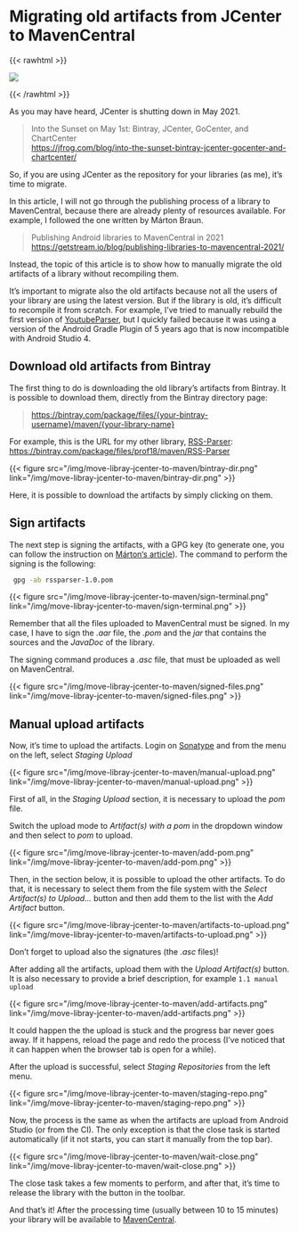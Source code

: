 # Migrating old artifacts from JCenter to MavenCentral


{{< rawhtml >}}

<a href="https://androidweekly.net/issues/issue-453"><img style="margin: 0px;" src="https://androidweekly.net/issues/issue-453/badge" /></a>

{{< /rawhtml >}}

As you may have heard, JCenter is shutting down in May 2021.

> Into the Sunset on May 1st: Bintray, JCenter, GoCenter, and ChartCenter  
> https://jfrog.com/blog/into-the-sunset-bintray-jcenter-gocenter-and-chartcenter/

So, if you are using JCenter as the repository for your libraries (as me), it’s time to migrate. 

In this article, I will not go through the publishing process of a library to MavenCentral, because there are already plenty of resources available. For example, I followed the one written by Márton Braun.

> Publishing Android libraries to MavenCentral in 2021
> https://getstream.io/blog/publishing-libraries-to-mavencentral-2021/

Instead, the topic of this article is to show how to manually migrate the old artifacts of a library without recompiling them. 

It’s important to migrate also the old artifacts because not all the users of your library are using the latest version. But if the library is old, it’s difficult to recompile it from scratch. For example, I’ve tried to manually rebuild the first version of [YoutubeParser](https://github.com/prof18/YoutubeParser), but I quickly failed because it was using a version of the Android Gradle Plugin of 5 years ago that is now incompatible with Android Studio 4. 

## Download old artifacts from Bintray 

The first thing to do is downloading the old library’s artifacts from Bintray. It is possible to download them, directly from the Bintray directory page:

> https://bintray.com/package/files/{your-bintray-username}/maven/{your-library-name}

For example, this is the URL for my other library, [RSS-Parser](https://github.com/prof18/RSS-Parser): https://bintray.com/package/files/prof18/maven/RSS-Parser

{{< figure src="/img/move-libray-jcenter-to-maven/bintray-dir.png" link="/img/move-libray-jcenter-to-maven/bintray-dir.png" >}}

Here, it is possible to download the artifacts by simply clicking on them.

## Sign artifacts

The next step is signing the artifacts, with a GPG key (to generate one, you can follow the instruction on [Márton‘s article](https://getstream.io/blog/publishing-libraries-to-mavencentral-2021/)). The command to perform the signing is the following:

```bash
 gpg -ab rssparser-1.0.pom
```

{{< figure src="/img/move-libray-jcenter-to-maven/sign-terminal.png" link="/img/move-libray-jcenter-to-maven/sign-terminal.png" >}}

Remember that all the files uploaded to MavenCentral must be signed. In my case, I have to sign the *.aar* file, the *.pom* and the *jar* that contains the sources and the *JavaDoc* of the library.

The signing command produces a *.asc* file, that must be uploaded as well on MavenCentral. 

{{< figure src="/img/move-libray-jcenter-to-maven/signed-files.png" link="/img/move-libray-jcenter-to-maven/signed-files.png" >}}

## Manual upload artifacts 

Now, it’s time to upload the artifacts. Login on [Sonatype](https://oss.sonatype.org/) and from the menu on the left, select *Staging Upload*

{{< figure src="/img/move-libray-jcenter-to-maven/manual-upload.png" link="/img/move-libray-jcenter-to-maven/manual-upload.png" >}}

First of all, in the *Staging Upload* section, it is necessary to upload the *pom* file.

Switch the upload mode to *Artifact(s) with a pom* in the dropdown window and then select to *pom* to upload.

{{< figure src="/img/move-libray-jcenter-to-maven/add-pom.png" link="/img/move-libray-jcenter-to-maven/add-pom.png" >}}

Then, in the section below, it is possible to upload the other artifacts. To do that, it is necessary to select them from the file system with the *Select Artifact(s) to Upload...* button and then add them to the list with the *Add Artifact* button.

{{< figure src="/img/move-libray-jcenter-to-maven/artifacts-to-upload.png" link="/img/move-libray-jcenter-to-maven/artifacts-to-upload.png" >}}

Don’t forget to upload also the signatures (the *.asc* files)!

After adding all the artifacts, upload them with the *Upload Artifact(s)* button. It is also necessary to provide a brief description, for example `1.1 manual upload`
 
{{< figure src="/img/move-libray-jcenter-to-maven/add-artifacts.png" link="/img/move-libray-jcenter-to-maven/add-artifacts.png" >}}

It could happen the the upload is stuck and the progress bar never goes away. If it happens, reload the page and redo the process (I’ve noticed that it can happen when the browser tab is open for a while).

After the upload is successful, select *Staging Repositories* from the left menu. 

{{< figure src="/img/move-libray-jcenter-to-maven/staging-repo.png" link="/img/move-libray-jcenter-to-maven/staging-repo.png" >}}

Now, the process is the same as when the artifacts are upload from Android Studio (or from the CI). The only exception is that the close task is started automatically (if it not starts, you can start it manually from the top bar). 

{{< figure src="/img/move-libray-jcenter-to-maven/wait-close.png" link="/img/move-libray-jcenter-to-maven/wait-close.png" >}}

The close task takes a few moments to perform, and after that, it’s time to release the library with the button in the toolbar.  

And that’s it! After the processing time (usually between 10 to 15 minutes) your library will be available to [MavenCentral](https://repo1.maven.org/maven2/).


